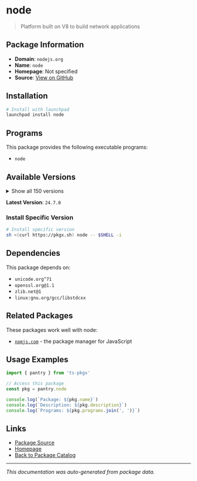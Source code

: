 # node

> Platform built on V8 to build network applications

## Package Information

- **Domain**: `nodejs.org`
- **Name**: `node`
- **Homepage**: Not specified
- **Source**: [View on GitHub](https://github.com/pkgxdev/pantry/tree/main/projects/nodejs.org/package.yml)

## Installation

```bash
# Install with launchpad
launchpad install node
```

## Programs

This package provides the following executable programs:

- `node`

## Available Versions

<details>
<summary>Show all 150 versions</summary>

- `24.7.0`, `24.6.0`, `24.5.0`, `24.4.1`, `24.4.0`
- `24.3.0`, `24.2.0`, `24.1.0`, `24.0.2`, `24.0.1`
- `24.0.0`, `23.11.1`, `23.11.0`, `23.10.0`, `23.9.0`
- `23.8.0`, `23.7.0`, `23.6.1`, `23.6.0`, `23.5.0`
- `23.4.0`, `23.3.0`, `23.2.0`, `23.1.0`, `23.0.0`
- `22.19.0`, `22.18.0`, `22.17.1`, `22.17.0`, `22.16.0`
- `22.15.1`, `22.15.0`, `22.14.0`, `22.13.1`, `22.13.0`
- `22.12.0`, `22.11.0`, `22.10.0`, `22.9.0`, `22.8.0`
- `22.7.0`, `22.6.0`, `22.5.1`, `22.5.0`, `22.4.1`
- `22.4.0`, `22.3.0`, `22.2.0`, `22.1.0`, `22.0.0`
- `21.7.3`, `21.7.2`, `21.7.1`, `21.7.0`, `21.6.2`
- `21.6.1`, `21.6.0`, `21.5.0`, `21.4.0`, `21.3.0`
- `21.2.0`, `21.1.0`, `21.0.0`, `20.19.4`, `20.19.3`
- `20.19.2`, `20.19.1`, `20.19.0`, `20.18.3`, `20.18.2`
- `20.18.1`, `20.18.0`, `20.17.0`, `20.16.0`, `20.15.1`
- `20.15.0`, `20.14.0`, `20.13.1`, `20.13.0`, `20.12.2`
- `20.12.1`, `20.11.1`, `20.11.0`, `20.10.0`, `20.9.0`
- `20.8.1`, `20.8.0`, `20.7.0`, `20.6.1`, `20.6.0`
- `20.5.1`, `20.5.0`, `20.4.0`, `20.3.1`, `20.3.0`
- `20.2.0`, `20.1.0`, `20.0.0`, `19.9.0`, `19.8.1`
- `19.8.0`, `19.7.0`, `19.6.1`, `19.6.0`, `19.5.0`
- `19.4.0`, `19.3.0`, `19.2.0`, `19.1.0`, `19.0.1`
- `19.0.0`, `18.20.8`, `18.20.7`, `18.20.6`, `18.20.5`
- `18.20.4`, `18.20.3`, `18.20.2`, `18.20.1`, `18.20.0`
- `18.19.1`, `18.19.0`, `18.18.2`, `18.18.1`, `18.18.0`
- `18.17.1`, `18.17.0`, `18.16.1`, `18.16.0`, `18.15.0`
- `18.14.2`, `18.14.0`, `18.13.0`, `18.12.1`, `18.9.1`
- `16.20.2`, `16.20.1`, `16.20.0`, `16.19.1`, `16.19.0`
- `16.18.1`, `16.18.0`, `16.13.0`, `16.11.1`, `14.21.3`
- `14.21.2`, `14.21.1`, `14.21.0`, `14.20.1`, `12.22.12`

</details>

**Latest Version**: `24.7.0`

### Install Specific Version

```bash
# Install specific version
sh <(curl https://pkgx.sh) node -- $SHELL -i
```

## Dependencies

This package depends on:

- `unicode.org^71`
- `openssl.org@1.1`
- `zlib.net@1`
- `linux:gnu.org/gcc/libstdcxx`

## Related Packages

These packages work well with node:

- [`npmjs.com`](../npmjs.com/index.md) - the package manager for JavaScript

## Usage Examples

```typescript
import { pantry } from 'ts-pkgx'

// Access this package
const pkg = pantry.node

console.log(`Package: ${pkg.name}`)
console.log(`Description: ${pkg.description}`)
console.log(`Programs: ${pkg.programs.join(', ')}`)
```

## Links

- [Package Source](https://github.com/pkgxdev/pantry/tree/main/projects/nodejs.org/package.yml)
- [Homepage](#)
- [Back to Package Catalog](../../package-catalog.md)

---

*This documentation was auto-generated from package data.*
